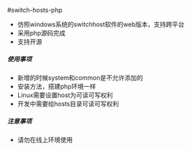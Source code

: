 #switch-hosts-php
 - 仿照windows系统的switchhost软件的web版本，支持跨平台
 - 采用php源码完成
 - 支持开源
 
##### 使用事项
 - 新增的时候system和common是不允许添加的
 - 安装方法，搭建php环境一样
 - Linux需要设置host为可读可写权利
 - 开发中需要给hosts目录可读可写权利
##### 注意事项
 - 请勿在线上环境使用